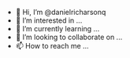 - 👋 Hi, I’m @danielricharsonq
- 👀 I’m interested in ...
- 🌱 I’m currently learning ...
- 💞️ I’m looking to collaborate on ...
- 📫 How to reach me ...

<!---
danielricharsonq/danielricharsonq is a ✨ special ✨ repository because its `README.md` (this file) appears on your GitHub profile.
You can click the Preview link to take a look at your changes.
--->
